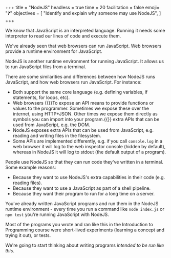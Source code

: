 +++
title = "NodeJS"
headless = true
time = 20
facilitation = false
emoji= "❓"
objectives = [
    "Identify and explain why someone may use NodeJS",
]
+++

We know that JavaScript is an interpreted language. Running it needs some interpreter to read our lines of code and execute them.

We've already seen that web browsers can run JavaScript. Web browsers provide a runtime environment for JavaScript. 

NodeJS is another runtime environment for running JavaScript. It allows us to run JavaScript files from a terminal.

There are some similarities and differences between how NodeJS runs JavaScript, and how web browsers run JavaScript. For instance:
* Both support the same core language (e.g. defining variables, if statements, for loops, etc).
* Web browsers {{<tooltip title="expose">}}To expose an API means to provide functions or values to the programmer. Sometimes we expose these over the internet, using HTTP+JSON. Other times we expose them directly as symbols you can import into your program.{{</tooltip>}} extra APIs that can be used from JavaScript, e.g. the DOM.
* NodeJS exposes extra APIs that can be used from JavaScript, e.g. reading and writing files in the filesystem.
* Some APIs are implemented differently, e.g. if you call `console.log` in a web browser it will log to the web inspector console (hidden by default), whereas in NodeJS it will log to stdout (the default output of a program).

People use NodeJS so that they can run code they've written in a terminal. Some example reasons:
* Because they want to use NodeJS's extra capabilities in their code (e.g. reading files).
* Because they want to use a JavaScript as part of a shell pipeline.
* Because they want their program to run for a long time on a server.

You've already written JavaScript programs and run them in the NodeJS runtime environment - every time you run a command like `node index.js` or `npm test` you're running JavaScript with NodeJS.

Most of the programs you wrote and ran like this in the Introduction to Programming course were short-lived experiments (learning a concept and trying it out), or tests.

We're going to start thinking about writing programs _intended to be run like this_.
